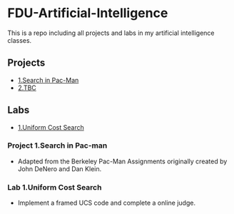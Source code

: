# FDU-Artificial-Intelligence
This is a repo including all projects and labs in my artificial intelligence classes.

## Projects

* [1.Search in Pac-Man](#1)
* [2.TBC](#2)

## Labs

* [1.Uniform Cost Search](#11)



<h3 id="1">Project 1.Search in Pac-man</h3>

- Adapted from the Berkeley Pac-Man Assignments originally created by John DeNero and Dan Klein.




<h3 id="11">Lab 1.Uniform Cost Search</h3>

- Implement a framed UCS code and complete a online judge.






